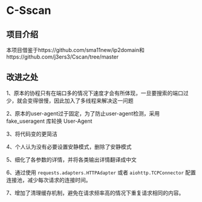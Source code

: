 # C-Sscan

## 项目介绍

本项目借鉴于https://github.com/sma11new/ip2domain和https://github.com/j3ers3/Cscan/tree/master



## 改进之处

1、原本的协程只有在端口多的情况下速度才会有所体现，一旦要搜索的端口过少，就会变得很慢，因此加入了多线程来解决这一问题

2、原本的user-agent过于固定，为了防止user-agent检测，采用fake_useragent 库轮换 User-Agent

3、将代码变的更简洁

4、个人认为没有必要设置安静模式，删除了安静模式

5、细化了各参数的详情，并将各类输出详情翻译成中文

6、通过使用 `requests.adapters.HTTPAdapter` 或者 `aiohttp.TCPConnector` 配置连接池，减少每次请求的连接时间。

7、增加了清理缓存机制，避免在请求频率高的情况下重复请求相同的内容。